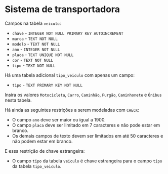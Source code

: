# Sistema de transportadora

Campos na tabela `veiculo`:

* `chave` - `INTEGER NOT NULL PRIMARY KEY AUTOINCREMENT`
* `marca` - `TEXT NOT NULL`
* `modelo` - `TEXT NOT NULL`
* `ano` - `INTEGER NOT NULL`
* `placa` - `TEXT UNIQUE NOT NULL`
* `cor` - `TEXT NOT NULL`
* `tipo` - `TEXT NOT NULL`

Há uma tabela adicional `tipo_veiculo` com apenas um campo:

* `tipo` - `TEXT PRIMARY KEY NOT NULL`

Insira os valores `Motocicleta`, `Carro`, `Caminhão`, `Furgão`, `Caminhonete` e `Ônibus` nesta tabela.

Há ainda as seguintes restrições a serem modeladas com `CHECK`:

* O campo `ano` deve ser maior ou igual a 1900.
* O campo `placa` deve ser limitado em 7 caracteres e não pode estar em branco.
* Os demais campos de texto devem ser limitados em até 50 caracteres e não podem estar em branco.

E essa restrição de chave estrangeira:

* O campo `tipo` da tabela `veiculo` é chave estrangeira para o campo `tipo` da tabela `tipo_veiculo`.
